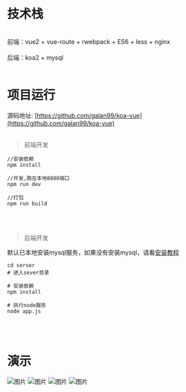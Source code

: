 # 技术栈

<br/>
前端：vue2 + vue-route + rwebpack + ES6 + less + nginx
<br/>
<br/>
后端：koa2 + mysql
<br/>
<br/>


# 项目运行

源码地址: [https://github.com/galan99/koa-vue](https://github.com/galan99/koa-vue)
<br/>
<br/>

> 前端开发

```code
//安装依赖
npm install

//开发,跑在本地8080端口
npm run dev

//打包
npm run build

```

<br/>
<br/>


> 后端开发

默认已本地安装mysql服务，如果没有安装mysql，请看[安装教程](http://www.runoob.com/mysql/mysql-install.html)

```code
cd server
# 进入sever目录

# 安装依赖
npm install

# 执行node服务
node app.js

```

<br/>
<br/>

# 演示

![图片](//wx2.sinaimg.cn/large/005zWjpngy1ftco429mzlj30qo0rmmx2.jpg)
![图片](https://galan-1252054526.cos.ap-guangzhou.myqcloud.com/github-koa-vue/koa-vue2.png)
![图片](https://galan-1252054526.cos.ap-guangzhou.myqcloud.com/github-koa-vue/koa-vue3.png)
![图片](https://galan-1252054526.cos.ap-guangzhou.myqcloud.com/github-koa-vue/koa-vue4.png)
